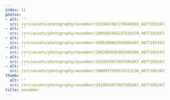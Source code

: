 ```yaml
---
index: 11
photos:
- alt: ''
  src: /src/assets/photography/november/2919847067276940502_40771053472.jpg
- alt: ''
  src: /src/assets/photography/november/2885691065237534270_40771053472.jpg
- alt: ''
  src: /src/assets/photography/november/2895389852593884407_40771053472.jpg
- alt: ''
  src: /src/assets/photography/november/2882869285005460300_40771053472.jpg
- alt: ''
  src: /src/assets/photography/november/2519933072927691847_40771053472.jpg
- alt: ''
  src: /src/assets/photography/november/2880937350574313136_40771053472.jpg
thumb:
  alt: ''
  src: /src/assets/photography/november/2519933072927691847_40771053472.jpg
title: november
---
```

